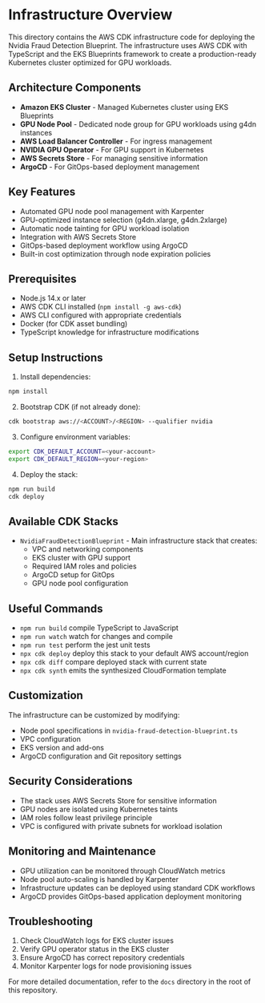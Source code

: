 # Infrastructure Overview

This directory contains the AWS CDK infrastructure code for deploying the Nvidia Fraud Detection Blueprint. The infrastructure uses AWS CDK with TypeScript and the EKS Blueprints framework to create a production-ready Kubernetes cluster optimized for GPU workloads.

## Architecture Components

- **Amazon EKS Cluster** - Managed Kubernetes cluster using EKS Blueprints
- **GPU Node Pool** - Dedicated node group for GPU workloads using g4dn instances
- **AWS Load Balancer Controller** - For ingress management
- **NVIDIA GPU Operator** - For GPU support in Kubernetes
- **AWS Secrets Store** - For managing sensitive information
- **ArgoCD** - For GitOps-based deployment management

## Key Features

- Automated GPU node pool management with Karpenter
- GPU-optimized instance selection (g4dn.xlarge, g4dn.2xlarge)
- Automatic node tainting for GPU workload isolation
- Integration with AWS Secrets Store
- GitOps-based deployment workflow using ArgoCD
- Built-in cost optimization through node expiration policies

## Prerequisites

- Node.js 14.x or later
- AWS CDK CLI installed (`npm install -g aws-cdk`)
- AWS CLI configured with appropriate credentials
- Docker (for CDK asset bundling)
- TypeScript knowledge for infrastructure modifications

## Setup Instructions

1. Install dependencies:
```bash
npm install
```

2. Bootstrap CDK (if not already done):
```bash
cdk bootstrap aws://<ACCOUNT>/<REGION> --qualifier nvidia
```

3. Configure environment variables:
```bash
export CDK_DEFAULT_ACCOUNT=<your-account>
export CDK_DEFAULT_REGION=<your-region>
```

4. Deploy the stack:
```bash
npm run build
cdk deploy
```

## Available CDK Stacks

- `NvidiaFraudDetectionBlueprint` - Main infrastructure stack that creates:
  - VPC and networking components
  - EKS cluster with GPU support
  - Required IAM roles and policies
  - ArgoCD setup for GitOps
  - GPU node pool configuration

## Useful Commands

* `npm run build`   compile TypeScript to JavaScript
* `npm run watch`   watch for changes and compile
* `npm run test`    perform the jest unit tests
* `npx cdk deploy`  deploy this stack to your default AWS account/region
* `npx cdk diff`    compare deployed stack with current state
* `npx cdk synth`   emits the synthesized CloudFormation template

## Customization

The infrastructure can be customized by modifying:

- Node pool specifications in `nvidia-fraud-detection-blueprint.ts`
- VPC configuration
- EKS version and add-ons
- ArgoCD configuration and Git repository settings

## Security Considerations

- The stack uses AWS Secrets Store for sensitive information
- GPU nodes are isolated using Kubernetes taints
- IAM roles follow least privilege principle
- VPC is configured with private subnets for workload isolation

## Monitoring and Maintenance

- GPU utilization can be monitored through CloudWatch metrics
- Node pool auto-scaling is handled by Karpenter
- Infrastructure updates can be deployed using standard CDK workflows
- ArgoCD provides GitOps-based application deployment monitoring

## Troubleshooting

1. Check CloudWatch logs for EKS cluster issues
2. Verify GPU operator status in the EKS cluster
3. Ensure ArgoCD has correct repository credentials
4. Monitor Karpenter logs for node provisioning issues

For more detailed documentation, refer to the `docs` directory in the root of this repository.